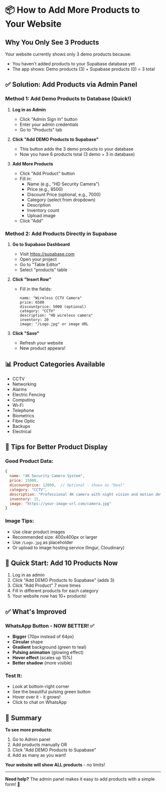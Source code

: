 # 📦 How to Add More Products to Your Website

## Why You Only See 3 Products

Your website currently shows only 3 demo products because:
- You haven't added products to your Supabase database yet
- The app shows: Demo products (3) + Supabase products (0) = 3 total

## ✅ Solution: Add Products via Admin Panel

### Method 1: Add Demo Products to Database (Quick!)

1. **Log in as Admin**
   - Click "Admin Sign In" button
   - Enter your admin credentials
   - Go to "Products" tab

2. **Click "Add DEMO Products to Supabase"**
   - This button adds the 3 demo products to your database
   - Now you have 6 products total (3 demo + 3 in database)

3. **Add More Products**
   - Click "Add Product" button
   - Fill in:
     - Name (e.g., "HD Security Camera")
     - Price (e.g., 8500)
     - Discount Price (optional, e.g., 7000)
     - Category (select from dropdown)
     - Description
     - Inventory count
     - Upload image
   - Click "Add"

### Method 2: Add Products Directly in Supabase

1. **Go to Supabase Dashboard**
   - Visit https://supabase.com
   - Open your project
   - Go to "Table Editor"
   - Select "products" table

2. **Click "Insert Row"**
   - Fill in the fields:
     ```
     name: "Wireless CCTV Camera"
     price: 6500
     discountprice: 5000 (optional)
     category: "CCTV"
     description: "HD wireless camera"
     inventory: 20
     image: "/Logo.jpg" or image URL
     ```

3. **Click "Save"**
   - Refresh your website
   - New product appears!

## 📊 Product Categories Available

- CCTV
- Networking
- Alarms
- Electric Fencing
- Computing
- Wi-Fi
- Telephone
- Biometrics
- Fibre Optic
- Backups
- Electrical

## 🎨 Tips for Better Product Display

### Good Product Data:
```javascript
{
  name: "4K Security Camera System",
  price: 15000,
  discountprice: 12000,  // Optional - shows as "Deal"
  category: "CCTV",
  description: "Professional 4K camera with night vision and motion detection",
  inventory: 15,
  image: "https://your-image-url.com/camera.jpg"
}
```

### Image Tips:
- Use clear product images
- Recommended size: 400x400px or larger
- Use `/Logo.jpg` as placeholder
- Or upload to image hosting service (Imgur, Cloudinary)

## 🚀 Quick Start: Add 10 Products Now

1. Log in as admin
2. Click "Add DEMO Products to Supabase" (adds 3)
3. Click "Add Product" 7 more times
4. Fill in different products for each category
5. Your website now has 10+ products!

## ✅ What's Improved

### WhatsApp Button - NOW BETTER! ✅
- **Bigger** (70px instead of 64px)
- **Circular** shape
- **Gradient** background (green to teal)
- **Pulsing animation** (glowing effect)
- **Hover effect** (scales up 15%)
- **Better shadow** (more visible)

### Test It:
- Look at bottom-right corner
- See the beautiful pulsing green button
- Hover over it - it grows!
- Click to chat on WhatsApp

## 📝 Summary

**To see more products:**
1. Go to Admin panel
2. Add products manually OR
3. Click "Add DEMO Products to Supabase"
4. Add as many as you want!

**Your website will show ALL products** - no limits!

---

**Need help?** The admin panel makes it easy to add products with a simple form! 🎉
